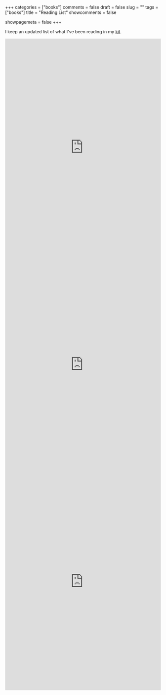 +++
categories = ["books"]
comments = false
draft = false
slug = ""
tags = ["books"]
title = "Reading List"
showcomments = false

showpagemeta = false
+++

I keep an updated list of what I've been reading in my [kit](https://kit.com/timabe/books-i-read-2015-2016).

<iframe src="https://kit.com/embed?url=https%3A%2F%2Fkit.com%2Ftimabe%2F2018-reading-list" style="display: block; border: 0px; margin: 0 auto; width: 100%; height: 100vw; max-width: 700px; max-height: 700px" scrolling="no"></iframe>

<iframe src="https://kit.com/embed?url=https%3A%2F%2Fkit.com%2Ftimabe%2Freading-list-2017" style="display: block; border: 0px; margin: 0 auto; width: 100%; height: 100vw; max-width: 700px; max-height: 700px" scrolling="no"></iframe>

<iframe src="https://kit.com/embed?url=https%3A%2F%2Fkit.com%2Ftimabe%2Fbooks-i-read-2015-2016" style="display: block; border: 0px; margin: 0 auto; width: 100%; height: 100vw; max-width: 700px; max-height: 700px" scrolling="no"></iframe>
